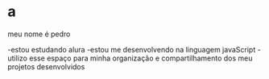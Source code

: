 # a

meu nome é pedro 

-estou estudando alura
-estou me desenvolvendo na linguagem javaScript
-utilizo esse espaço para minha organização e compartilhamento dos meu projetos desenvolvidos
